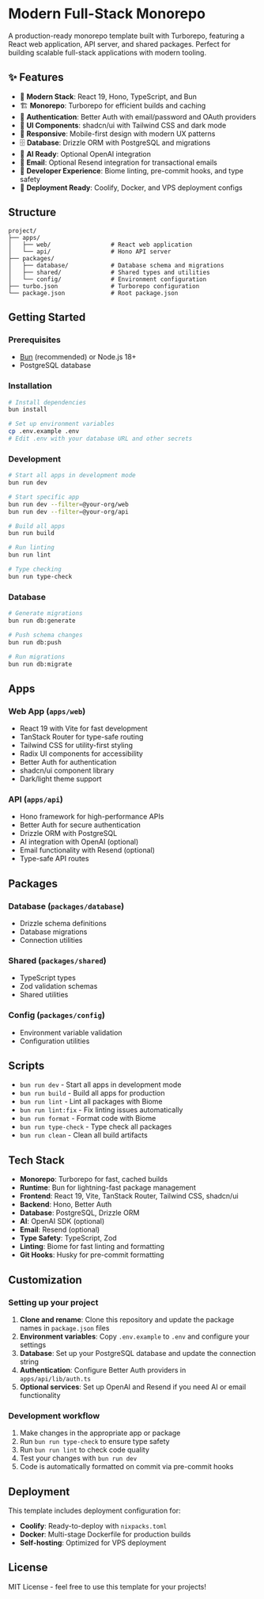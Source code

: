# Modern Full-Stack Monorepo

A production-ready monorepo template built with Turborepo, featuring a React web application, API server, and shared packages. Perfect for building scalable full-stack applications with modern tooling.

## ✨ Features

- 🚀 **Modern Stack**: React 19, Hono, TypeScript, and Bun
- 🏗️ **Monorepo**: Turborepo for efficient builds and caching
- 🔐 **Authentication**: Better Auth with email/password and OAuth providers
- 🎨 **UI Components**: shadcn/ui with Tailwind CSS and dark mode
- 📱 **Responsive**: Mobile-first design with modern UX patterns
- 🗄️ **Database**: Drizzle ORM with PostgreSQL and migrations
- 🤖 **AI Ready**: Optional OpenAI integration
- 📧 **Email**: Optional Resend integration for transactional emails
- 🔧 **Developer Experience**: Biome linting, pre-commit hooks, and type safety
- 🚀 **Deployment Ready**: Coolify, Docker, and VPS deployment configs

## Structure

```
project/
├── apps/
│   ├── web/                 # React web application
│   └── api/                 # Hono API server
├── packages/
│   ├── database/            # Database schema and migrations
│   ├── shared/              # Shared types and utilities
│   └── config/              # Environment configuration
├── turbo.json               # Turborepo configuration
└── package.json             # Root package.json
```

## Getting Started

### Prerequisites

- [Bun](https://bun.sh) (recommended) or Node.js 18+
- PostgreSQL database

### Installation

```bash
# Install dependencies
bun install

# Set up environment variables
cp .env.example .env
# Edit .env with your database URL and other secrets
```

### Development

```bash
# Start all apps in development mode
bun run dev

# Start specific app
bun run dev --filter=@your-org/web
bun run dev --filter=@your-org/api

# Build all apps
bun run build

# Run linting
bun run lint

# Type checking
bun run type-check
```

### Database

```bash
# Generate migrations
bun run db:generate

# Push schema changes
bun run db:push

# Run migrations
bun run db:migrate
```

## Apps

### Web App (`apps/web`)
- React 19 with Vite for fast development
- TanStack Router for type-safe routing
- Tailwind CSS for utility-first styling
- Radix UI components for accessibility
- Better Auth for authentication
- shadcn/ui component library
- Dark/light theme support

### API (`apps/api`)
- Hono framework for high-performance APIs
- Better Auth for secure authentication
- Drizzle ORM with PostgreSQL
- AI integration with OpenAI (optional)
- Email functionality with Resend (optional)
- Type-safe API routes

## Packages

### Database (`packages/database`)
- Drizzle schema definitions
- Database migrations
- Connection utilities

### Shared (`packages/shared`)
- TypeScript types
- Zod validation schemas
- Shared utilities

### Config (`packages/config`)
- Environment variable validation
- Configuration utilities

## Scripts

- `bun run dev` - Start all apps in development mode
- `bun run build` - Build all apps for production
- `bun run lint` - Lint all packages with Biome
- `bun run lint:fix` - Fix linting issues automatically
- `bun run format` - Format code with Biome
- `bun run type-check` - Type check all packages
- `bun run clean` - Clean all build artifacts

## Tech Stack

- **Monorepo**: Turborepo for fast, cached builds
- **Runtime**: Bun for lightning-fast package management
- **Frontend**: React 19, Vite, TanStack Router, Tailwind CSS, shadcn/ui
- **Backend**: Hono, Better Auth
- **Database**: PostgreSQL, Drizzle ORM
- **AI**: OpenAI SDK (optional)
- **Email**: Resend (optional)
- **Type Safety**: TypeScript, Zod
- **Linting**: Biome for fast linting and formatting
- **Git Hooks**: Husky for pre-commit formatting

## Customization

### Setting up your project

1. **Clone and rename**: Clone this repository and update the package names in `package.json` files
2. **Environment variables**: Copy `.env.example` to `.env` and configure your settings
3. **Database**: Set up your PostgreSQL database and update the connection string
4. **Authentication**: Configure Better Auth providers in `apps/api/lib/auth.ts`
5. **Optional services**: Set up OpenAI and Resend if you need AI or email functionality

### Development workflow

1. Make changes in the appropriate app or package
2. Run `bun run type-check` to ensure type safety
3. Run `bun run lint` to check code quality
4. Test your changes with `bun run dev`
5. Code is automatically formatted on commit via pre-commit hooks

## Deployment

This template includes deployment configuration for:
- **Coolify**: Ready-to-deploy with `nixpacks.toml`
- **Docker**: Multi-stage Dockerfile for production builds
- **Self-hosting**: Optimized for VPS deployment

## License

MIT License - feel free to use this template for your projects!